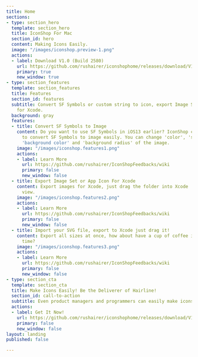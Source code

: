 ```yaml
---
title: Home
sections:
- type: section_hero
  template: section_hero
  title: IconShop For Mac
  section_id: hero
  content: Making Icons Easily.
  image: "/images/iconshop.preview-1.png"
  actions:
  - label: Download V1.0 (Build 2580)
    url: https://github.com/rushairer/iconshophome/releases/download/V1.0/IconShop_V1.0_Build2580.dmg
    primary: true
    new_window: true
- type: section_features
  template: section_features
  title: Features
  section_id: features
  subtitle: Convert SF Symbols or custom string to icon, export Image Set or App Icon
    for Xcode.
  background: gray
  features:
  - title: Convert SF Symbols to Image
    content: Do you want to use SF Symbols in iOS13 earlier? IconShop can help you
      to convert SF Symbols to image easily. You can change 'color', 'scale', 'rotation',
      'background color' and 'background radius' of the image.
    image: "/images/iconshop.features1.png"
    actions:
    - label: Learn More
      url: https://github.com/rushairer/IconShopFeedbacks/wiki
      primary: false
      new_window: false
  - title: Export Image Set or App Icon For Xcode
    content: Export images for Xcode, just drag the folder into Xcode 'Assets.xcassets'
      view.
    image: "/images/iconshop.features2.png"
    actions:
    - label: Learn More
      url: https://github.com/rushairer/IconShopFeedbacks/wiki
      primary: false
      new_window: false
  - title: Import your SVG file, export to Xcode just drag it!
    content: Export all sizes at once, how about have a cup of coffee in the saved
      time?
    image: "/images/iconshop.features3.png"
    actions:
    - label: Learn More
      url: https://github.com/rushairer/IconShopFeedbacks/wiki
      primary: false
      new_window: false
- type: section_cta
  template: section_cta
  title: Make Icons Easily! Be the Deliverer of Hairline!
  section_id: call-to-action
  subtitle: Even product managers and programmers can easily make icons them self!
  actions:
  - label: Get It Now!
    url: https://github.com/rushairer/iconshophome/releases/download/V1.0/IconShop_V1.0_Build2572.dmg
    primary: false
    new_window: false
layout: landing
published: false

---
```

